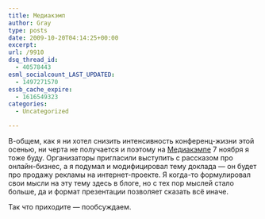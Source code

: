 ```yaml
---
title: Медиакэмп
author: Gray
type: posts
date: 2009-10-20T04:14:25+00:00
excerpt:
url: /9910
dsq_thread_id:
  - 40578443
esml_socialcount_LAST_UPDATED:
  - 1497271570
essb_cache_expire:
  - 1616549323
categories:
  - Uncategorized

---
```








<p style="clear: both">
  В-общем, как я ни хотел снизить интенсивность конференц-жизни этой осенью, ни черта не получается и поэтому на <a href="http://mediacamp.org.ua/" target="_blank">Медиакэмпе</a> 7 ноября я тоже буду. Организаторы пригласили выступить с рассказом про онлайн-бизнес, а я подумал и модифицировал тему доклада &#8212; он будет про продажу рекламы на интернет-проекте. Я когда-то формулировал свои мысли на эту тему здесь в блоге, но с тех пор мыслей стало больше, да и формат презентации позволяет сказать всё иначе.
</p>

<p style="clear: both">
  Так что приходите &#8212; пообсуждаем.
</p>